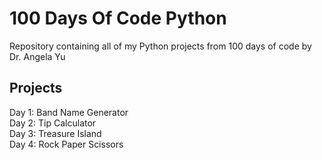 # 100 Days Of Code Python

Repository containing all of my Python projects from 100 days of code by Dr. Angela Yu

## Projects

Day 1: Band Name Generator\
Day 2: Tip Calculator\
Day 3: Treasure Island\
Day 4: Rock Paper Scissors
